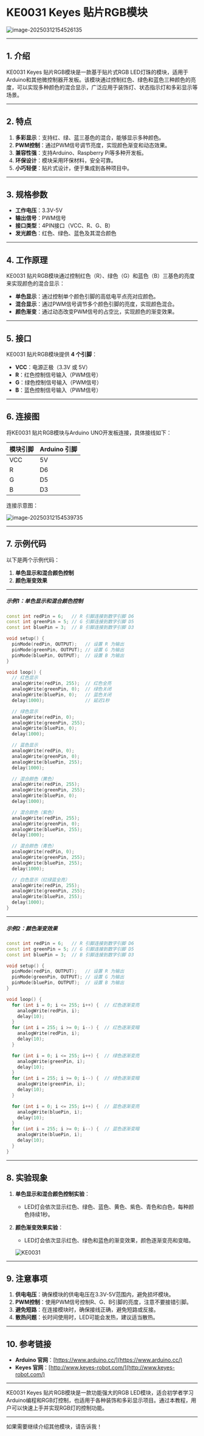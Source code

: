 # **KE0031 Keyes 贴片RGB模块**

![image-20250312154526135](media/image-20250312154526135.png)

---

## **1. 介绍**

KE0031 Keyes 贴片RGB模块是一款基于贴片式RGB LED灯珠的模块，适用于Arduino和其他微控制器开发板。该模块通过控制红色、绿色和蓝色三种颜色的亮度，可以实现多种颜色的混合显示，广泛应用于装饰灯、状态指示灯和多彩显示等场景。

---

## **2. 特点**

1. **多彩显示**：支持红、绿、蓝三基色的混合，能够显示多种颜色。  
2. **PWM控制**：通过PWM信号调节亮度，实现颜色渐变和动态效果。  
3. **兼容性强**：支持Arduino、Raspberry Pi等多种开发板。  
4. **环保设计**：模块采用环保材料，安全可靠。  
5. **小巧轻便**：贴片式设计，便于集成到各种项目中。

---

## **3. 规格参数**

- **工作电压**：3.3V-5V  
- **输出信号**：PWM信号  
- **接口类型**：4PIN接口（VCC、R、G、B）  
- **发光颜色**：红色、绿色、蓝色及其混合颜色  

---

## **4. 工作原理**

KE0031 贴片RGB模块通过控制红色（R）、绿色（G）和蓝色（B）三基色的亮度来实现颜色的混合显示：  
- **单色显示**：通过控制单个颜色引脚的高低电平点亮对应颜色。  
- **混合显示**：通过PWM信号调节多个颜色引脚的亮度，实现颜色混合。  
- **颜色渐变**：通过动态改变PWM信号的占空比，实现颜色的渐变效果。  

---

## **5. 接口**

KE0031 贴片RGB模块提供 **4 个引脚**：  
- **VCC**：电源正极（3.3V 或 5V）  
- **R**：红色控制信号输入（PWM信号）  
- **G**：绿色控制信号输入（PWM信号）  
- **B**：蓝色控制信号输入（PWM信号）  

---

## **6. 连接图**

将KE0031 贴片RGB模块与Arduino UNO开发板连接，具体接线如下：  

| 模块引脚 | Arduino 引脚 |
| -------- | ------------ |
| VCC      | 5V           |
| R        | D6           |
| G        | D5           |
| B        | D3           |

连接示意图：  

![image-20250312154539735](media/image-20250312154539735.png)

---

## **7. 示例代码**

以下是两个示例代码：  
1. **单色显示和混合颜色控制**  
2. **颜色渐变效果**

---

##### **示例1：单色显示和混合颜色控制**
```cpp
const int redPin = 6;   // R 引脚连接到数字引脚 D6
const int greenPin = 5; // G 引脚连接到数字引脚 D5
const int bluePin = 3;  // B 引脚连接到数字引脚 D3

void setup() {
  pinMode(redPin, OUTPUT);   // 设置 R 为输出
  pinMode(greenPin, OUTPUT); // 设置 G 为输出
  pinMode(bluePin, OUTPUT);  // 设置 B 为输出
}

void loop() {
  // 红色显示
  analogWrite(redPin, 255);  // 红色全亮
  analogWrite(greenPin, 0);  // 绿色关闭
  analogWrite(bluePin, 0);   // 蓝色关闭
  delay(1000);               // 延迟1秒

  // 绿色显示
  analogWrite(redPin, 0);  
  analogWrite(greenPin, 255);  
  analogWrite(bluePin, 0);  
  delay(1000);

  // 蓝色显示
  analogWrite(redPin, 0);  
  analogWrite(greenPin, 0);  
  analogWrite(bluePin, 255);  
  delay(1000);

  // 混合颜色（黄色）
  analogWrite(redPin, 255);  
  analogWrite(greenPin, 255);  
  analogWrite(bluePin, 0);  
  delay(1000);

  // 混合颜色（紫色）
  analogWrite(redPin, 255);  
  analogWrite(greenPin, 0);  
  analogWrite(bluePin, 255);  
  delay(1000);

  // 混合颜色（青色）
  analogWrite(redPin, 0);  
  analogWrite(greenPin, 255);  
  analogWrite(bluePin, 255);  
  delay(1000);

  // 白色显示（红绿蓝全亮）
  analogWrite(redPin, 255);  
  analogWrite(greenPin, 255);  
  analogWrite(bluePin, 255);  
  delay(1000);
}
```

---

##### **示例2：颜色渐变效果**
```cpp
const int redPin = 6;   // R 引脚连接到数字引脚 D6
const int greenPin = 5; // G 引脚连接到数字引脚 D5
const int bluePin = 3;  // B 引脚连接到数字引脚 D3

void setup() {
  pinMode(redPin, OUTPUT);   // 设置 R 为输出
  pinMode(greenPin, OUTPUT); // 设置 G 为输出
  pinMode(bluePin, OUTPUT);  // 设置 B 为输出
}

void loop() {
  for (int i = 0; i <= 255; i++) {  // 红色逐渐变亮
    analogWrite(redPin, i);
    delay(10);
  }
  for (int i = 255; i >= 0; i--) {  // 红色逐渐变暗
    analogWrite(redPin, i);
    delay(10);
  }

  for (int i = 0; i <= 255; i++) {  // 绿色逐渐变亮
    analogWrite(greenPin, i);
    delay(10);
  }
  for (int i = 255; i >= 0; i--) {  // 绿色逐渐变暗
    analogWrite(greenPin, i);
    delay(10);
  }

  for (int i = 0; i <= 255; i++) {  // 蓝色逐渐变亮
    analogWrite(bluePin, i);
    delay(10);
  }
  for (int i = 255; i >= 0; i--) {  // 蓝色逐渐变暗
    analogWrite(bluePin, i);
    delay(10);
  }
}
```

---

## **8. 实验现象**

1. **单色显示和混合颜色控制实验**：  
   - LED灯会依次显示红色、绿色、蓝色、黄色、紫色、青色和白色，每种颜色持续1秒。  

2. **颜色渐变效果实验**：  
   - LED灯会依次显示红色、绿色和蓝色的渐变效果，颜色逐渐变亮和变暗。  
   
   	![KE0031](media/KE0031.gif)

---

## **9. 注意事项**

1. **供电电压**：确保模块的供电电压在3.3V-5V范围内，避免损坏模块。  
2. **PWM控制**：使用PWM信号控制R、G、B引脚的亮度，注意不要接错引脚。  
3. **避免短路**：在连接模块时，确保接线正确，避免短路或反接。  
4. **散热问题**：长时间使用时，LED可能会发热，建议适当散热。  

---

## **10. 参考链接**

- **Arduino 官网**：[https://www.arduino.cc/](https://www.arduino.cc/)  
- **Keyes 官网**：[http://www.keyes-robot.com/](http://www.keyes-robot.com/)  

---

KE0031 Keyes 贴片RGB模块是一款功能强大的RGB LED模块，适合初学者学习Arduino编程和RGB灯控制，也适用于各种装饰和多彩显示项目。通过本教程，用户可以快速上手并实现RGB灯的控制功能。

---

如果需要继续介绍其他模块，请告诉我！

